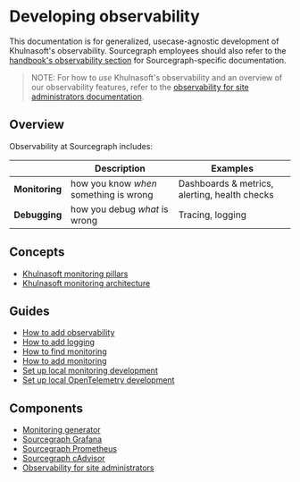 # Developing observability

This documentation is for generalized, usecase-agnostic development of Khulnasoft's observability.
Sourcegraph employees should also refer to the [handbook's observability section](https://handbook.sourcegraph.com/engineering/observability) for Sourcegraph-specific documentation.

> NOTE: For how to *use* Khulnasoft's observability and an overview of our observability features, refer to the [observability for site administrators documentation](../../../admin/observability/index.md).

## Overview

Observability at Sourcegraph includes:

| | Description | Examples |
|:--|------------|--------|
| **Monitoring** | how you know _when_ something is wrong | Dashboards & metrics, alerting, health checks |
| **Debugging** | how you debug _what_ is wrong | Tracing, logging |

## Concepts

- [Khulnasoft monitoring pillars](https://handbook.sourcegraph.com/engineering/observability/monitoring_pillars)
- [Khulnasoft monitoring architecture](https://handbook.sourcegraph.com/engineering/observability/monitoring_architecture)

## Guides

- [How to add observability](../../how-to/add_observability.md)
- [How to add logging](../../how-to/add_logging.md)
- [How to find monitoring](../../how-to/find_monitoring.md)
- [How to add monitoring](../../how-to/add_monitoring.md)
- [Set up local monitoring development](../../how-to/monitoring_local_dev.md)
- [Set up local OpenTelemetry development](../../how-to/opentelemetry_local_dev.md)

## Components

- [Monitoring generator](./monitoring-generator.md)
- [Sourcegraph Grafana](./grafana.md)
- [Sourcegraph Prometheus](./prometheus.md)
- [Sourcegraph cAdvisor](./cadvisor.md)
- [Observability for site administrators](../../../admin/observability/index.md)

